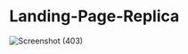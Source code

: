# Landing-Page-Replica
![Screenshot (403)](https://user-images.githubusercontent.com/18928304/187891605-f04e38cc-ddb4-491c-9965-cff918b0a1d3.png)
